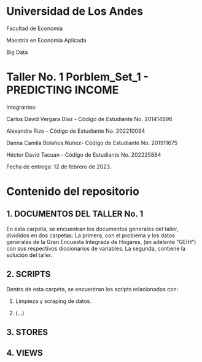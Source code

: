 # Universidad de Los Andes

Facultad de Economía

Maestría en Economía Aplicada

Big Data

# Taller No. 1 Porblem_Set_1 - PREDICTING INCOME

Integrantes: 

Carlos David Vergara Díaz -
Código de Estudiante No. 201414896

Alexandra Rizo - 
Código de Estudiante No. 202210094

Danna Camila Bolaños Nuñez- 
Código de Estudiante No. 201911675

Héctor David Tacuan - 
Código de Estudiante No. 202225884

Fecha de entrega: 12 de febrero de 2023. 

# Contenido del repositorio

## 1. DOCUMENTOS DEL TALLER No. 1

En esta carpeta, se encuentran los documentos generales del taller, divididos en dos carpetas: La primera, con el problema y los datos generales de la Gran Encuesta Integrada de Hogares, (en adelante "GEIH") con sus respectivos diccionarios de variables. La segunda, contiene la solución del taller. 

## 2. SCRIPTS

Dentro de esta carpeta, se encuentran los scripts relacionados con: 

1. Limpieza y scraping de datos. 

2. (...)

## 3. STORES

## 4. VIEWS

